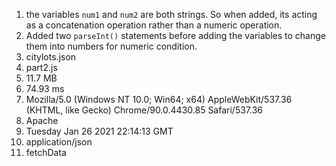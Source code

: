 1. the variables `num1` and `num2` are both strings. So when added, its acting as a concatenation operation rather than a numeric operation. 
2. Added two `parseInt()` statements before adding the variables to change them into numbers for numeric condition.
3. citylots.json
4. part2.js
5. 11.7 MB
6. 74.93 ms
7. Mozilla/5.0 (Windows NT 10.0; Win64; x64) AppleWebKit/537.36 (KHTML, like Gecko) Chrome/90.0.4430.85 Safari/537.36
8. Apache
9. Tuesday Jan 26 2021 22:14:13 GMT
10. application/json
11. fetchData